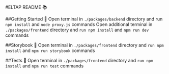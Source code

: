 #ELTAP README 📚

##Getting Started 🚀
Open terminal in `./packages/backend` directory and run `npm install` and `node proxy.js` commands
Open additional terminal in `./packages/frontend` directory and `run npm install` and `npm run dev` commands

##Storybook 📖
Open terminal in `./packages/frontend` directory and `run npm install` and `npm run storybook` commands

##Tests 🧪
Open terminal in `./packages/frontend` directory and `run npm install` and `npm run test` commands
